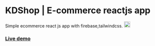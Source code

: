 # KDShop | E-commerce reactjs app
Simple ecommerce react js app with firebase,tailwindcss.
<img src="https://img.icons8.com/color/344/firebase.png" width="20" heigh="20">

### [Live demo](https://kdshop-c042b.web.app/)
